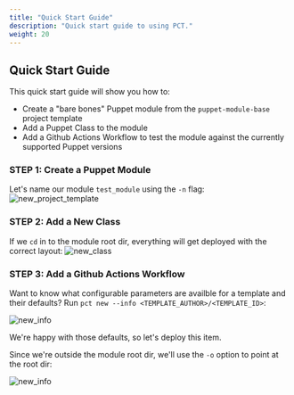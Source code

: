 ```yaml
---
title: "Quick Start Guide"
description: "Quick start guide to using PCT."
weight: 20
---
```


## Quick Start Guide

This quick start guide will show you how to:

* Create a "bare bones" Puppet module from the `puppet-module-base` project template
* Add a Puppet Class to the module
* Add a Github Actions Workflow to test the module against the currently supported Puppet versions

### **STEP 1:** Create a Puppet Module

Let's name our module `test_module` using the `-n` flag:
![new_project_template](https://github.com/puppetlabs/pdkgo/blob/main/docs/_resources/new_module.gif?raw=true)

### **STEP 2:** Add a New Class

If we `cd` in to the module root dir, everything will get deployed with the correct layout:
![new_class](https://github.com/puppetlabs/pdkgo/blob/main/docs/_resources/new_class.gif?raw=true)

### **STEP 3:** Add a Github Actions Workflow

Want to know what configurable parameters are availble for a template and their defaults?
Run `pct new --info <TEMPLATE_AUTHOR>/<TEMPLATE_ID>`:

![new_info](https://github.com/puppetlabs/pdkgo/blob/main/docs/_resources/new_info.gif?raw=true)

We're happy with those defaults, so let's deploy this item.

Since we're outside the module root dir, we'll use the `-o` option to point at the root dir:

![new_info](https://github.com/puppetlabs/pdkgo/blob/main/docs/_resources/new_ghactions.gif?raw=true)
